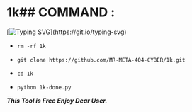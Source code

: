 # 1k## COMMAND :

[![Typing SVG](https://readme-typing-svg.demolab.com?font=Fira+Code&pause=1000&width=435&lines=1K+DONE........)](https://git.io/typing-svg)


* `rm -rf 1k`

* `git clone https://github.com/MR-META-404-CYBER/1k.git`

* `cd 1k`

* `python 1k-done.py`


___This Tool is Free Enjoy Dear User.___</br>
